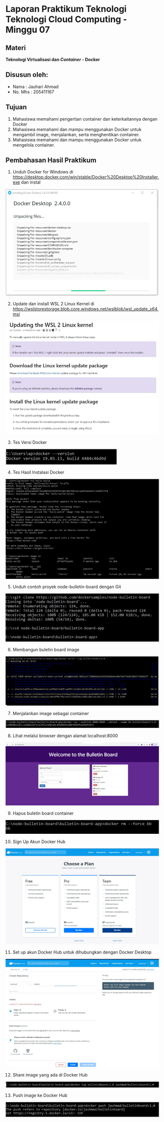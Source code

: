 # Laporan Praktikum Teknologi Teknologi Cloud Computing - Minggu 07

## Materi

**Teknologi Virtualisasi dan *Container* - Docker**

## Disusun oleh:
* Nama : Jauhari Ahmad 
* No. Mhs : 205411167 


## Tujuan

1.  Mahasiswa memahami pengertian container dan keterkaitannya dengan Docker
2.  Mahasiswa memahami dan mampu menggunakan Docker untuk mengambil image, menjalankan, serta menghentikan container.
3.  Mahasiswa memahami dan mampu menggunakan Docker untuk mengelola container.

## Pembahasan Hasil Praktikum

1. Unduh Docker for Windows di https://desktop.docker.com/win/stable/Docker%20Desktop%20Installer.exe dan instal

![Gambar 1](skrinsut/gambar-07-01.jpg)

2. Update dan install WSL 2 Linux Kernel di https://wslstorestorage.blob.core.windows.net/wslblob/wsl_update_x64.msi

![Gambar 2](skrinsut/gambar-07-02.jpg)

3. Tes Versi Docker

![Gambar 3](skrinsut/gambar-07-03.jpg)

4. Tes Hasil Instalasi Docker

![Gambar 4](skrinsut/gambar-07-04.jpg)

5. Unduh contoh proyek node-bulletin-board dengan Git

![Gambar 5](skrinsut/gambar-07-05.jpg)

6. Membangun buletin board image

![Gambar 6](skrinsut/gambar-07-06.jpg)

7. Menjalankan image sebagai container

![Gambar 7](skrinsut/gambar-07-07.jpg)

8. Lihat melalui browser dengan alamat localhost:8000

![Gambar 1](skrinsut/gambar-07-08.jpg)

9. Hapus buletin board container

![Gambar 9](skrinsut/gambar-07-09.jpg)

10. Sign Up Akun Docker Hub

![Gambar 10](skrinsut/gambar-07-10.jpg)

11. Set up akun Docker Hub untuk dihubungkan dengan Docker Desktop

![Gambar 11](skrinsut/gambar-07-11.jpg)

12. Share image yang ada di Docker Hub

![Gambar 12](skrinsut/gambar-07-12.jpg)

13. Push image ke Docker Hub

![Gambar 13](skrinsut/gambar-07-13.jpg)




